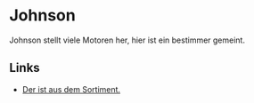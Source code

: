 Johnson
=======

Johnson stellt viele Motoren her, hier ist ein bestimmer gemeint.

Links
-----

- [Der ist aus dem Sortiment.](http://www.pollin.de/shop/dt/MzE2OTkxOTk-/Bauelemente_Bauteile/Sortimente/Sonstiges/JOHNSON_Kleinmotoren_Sortiment_10_Stueck.html)